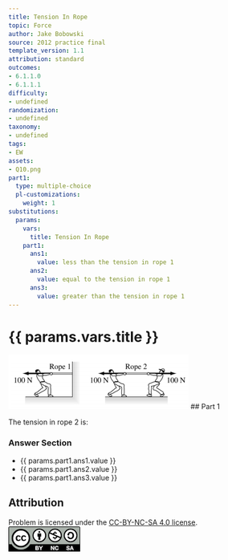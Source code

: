 ```yaml
---
title: Tension In Rope
topic: Force
author: Jake Bobowski
source: 2012 practice final
template_version: 1.1
attribution: standard
outcomes:
- 6.1.1.0
- 6.1.1.1
difficulty:
- undefined
randomization:
- undefined
taxonomy:
- undefined
tags:
- EW
assets:
- Q10.png
part1:
  type: multiple-choice
  pl-customizations:
    weight: 1
substitutions:
  params:
    vars:
      title: Tension In Rope
    part1:
      ans1:
        value: less than the tension in rope 1
      ans2:
        value: equal to the tension in rope 1
      ans3:
        value: greater than the tension in rope 1
---
```

# {{ params.vars.title }}
<img src="Q10.png" alt= "Rope 1 depicts a single individual pulling on a rope, exerting 100N force on the rope. Rope 2 depicts two individuals pulling on opposite ends of the rope, each individual exterts 100N force on the rope" >
## Part 1

The tension in rope 2 is:

### Answer Section

- {{ params.part1.ans1.value }}
- {{ params.part1.ans2.value }}
- {{ params.part1.ans3.value }}

## Attribution

Problem is licensed under the [CC-BY-NC-SA 4.0 license](https://creativecommons.org/licenses/by-nc-sa/4.0/).<br> ![The Creative Commons 4.0 license requiring attribution-BY, non-commercial-NC, and share-alike-SA license.](https://raw.githubusercontent.com/firasm/bits/master/by-nc-sa.png)